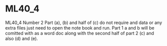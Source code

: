 # ML40_4
ML40_4 Number 2 Part (a), (b) and half of (c) do not require and data or any extra files just need to open the note book and run. Part 1 a and b will be comitted with as a word doc along with the second half of part 2 (c) and also (d) and (e).
